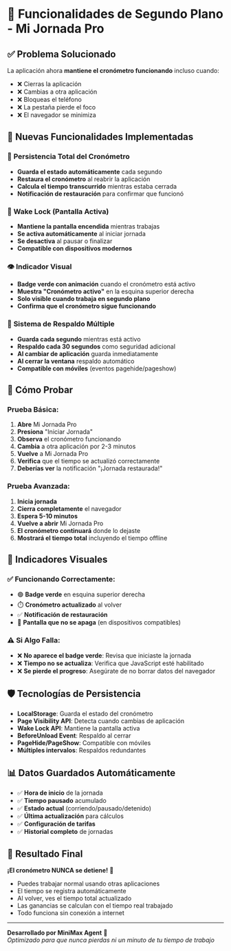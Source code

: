 # 🔧 Funcionalidades de Segundo Plano - Mi Jornada Pro

## ✅ **Problema Solucionado**

La aplicación ahora **mantiene el cronómetro funcionando** incluso cuando:
- ❌ Cierras la aplicación
- ❌ Cambias a otra aplicación
- ❌ Bloqueas el teléfono
- ❌ La pestaña pierde el foco
- ❌ El navegador se minimiza

## 🚀 **Nuevas Funcionalidades Implementadas**

### 📱 **Persistencia Total del Cronómetro**
- **Guarda el estado automáticamente** cada segundo
- **Restaura el cronómetro** al reabrir la aplicación
- **Calcula el tiempo transcurrido** mientras estaba cerrada
- **Notificación de restauración** para confirmar que funcionó

### 🔋 **Wake Lock (Pantalla Activa)**
- **Mantiene la pantalla encendida** mientras trabajas
- **Se activa automáticamente** al iniciar jornada
- **Se desactiva** al pausar o finalizar
- **Compatible con dispositivos modernos**

### 👁️ **Indicador Visual**
- **Badge verde con animación** cuando el cronómetro está activo
- **Muestra "Cronómetro activo"** en la esquina superior derecha
- **Solo visible cuando trabaja en segundo plano**
- **Confirma que el cronómetro sigue funcionando**

### 💾 **Sistema de Respaldo Múltiple**
- **Guarda cada segundo** mientras está activo
- **Respaldo cada 30 segundos** como seguridad adicional
- **Al cambiar de aplicación** guarda inmediatamente
- **Al cerrar la ventana** respaldo automático
- **Compatible con móviles** (eventos pagehide/pageshow)

## 🧪 **Cómo Probar**

### Prueba Básica:
1. **Abre** Mi Jornada Pro
2. **Presiona** "Iniciar Jornada"
3. **Observa** el cronómetro funcionando
4. **Cambia** a otra aplicación por 2-3 minutos
5. **Vuelve** a Mi Jornada Pro
6. **Verifica** que el tiempo se actualizó correctamente
7. **Deberías ver** la notificación "¡Jornada restaurada!"

### Prueba Avanzada:
1. **Inicia jornada**
2. **Cierra completamente** el navegador
3. **Espera 5-10 minutos**
4. **Vuelve a abrir** Mi Jornada Pro
5. **El cronómetro continuará** donde lo dejaste
6. **Mostrará el tiempo total** incluyendo el tiempo offline

## 🎯 **Indicadores Visuales**

### ✅ Funcionando Correctamente:
- 🟢 **Badge verde** en esquina superior derecha
- ⏱️ **Cronómetro actualizado** al volver
- ✅ **Notificación de restauración** 
- 🔋 **Pantalla que no se apaga** (en dispositivos compatibles)

### ⚠️ Si Algo Falla:
- ❌ **No aparece el badge verde**: Revisa que iniciaste la jornada
- ❌ **Tiempo no se actualiza**: Verifica que JavaScript esté habilitado
- ❌ **Se pierde el progreso**: Asegúrate de no borrar datos del navegador

## 🛡️ **Tecnologías de Persistencia**

- **LocalStorage**: Guarda el estado del cronómetro
- **Page Visibility API**: Detecta cuando cambias de aplicación
- **Wake Lock API**: Mantiene la pantalla activa
- **BeforeUnload Event**: Respaldo al cerrar
- **PageHide/PageShow**: Compatible con móviles
- **Múltiples intervalos**: Respaldos redundantes

## 📊 **Datos Guardados Automáticamente**

- ✅ **Hora de inicio** de la jornada
- ✅ **Tiempo pausado** acumulado
- ✅ **Estado actual** (corriendo/pausado/detenido)
- ✅ **Última actualización** para cálculos
- ✅ **Configuración de tarifas**
- ✅ **Historial completo** de jornadas

## 🎉 **Resultado Final**

**¡El cronómetro NUNCA se detiene!** 🚀

- Puedes trabajar normal usando otras aplicaciones
- El tiempo se registra automáticamente
- Al volver, ves el tiempo total actualizado
- Las ganancias se calculan con el tiempo real trabajado
- Todo funciona sin conexión a internet

---

**Desarrollado por MiniMax Agent** 🤖  
*Optimizado para que nunca pierdas ni un minuto de tu tiempo de trabajo*